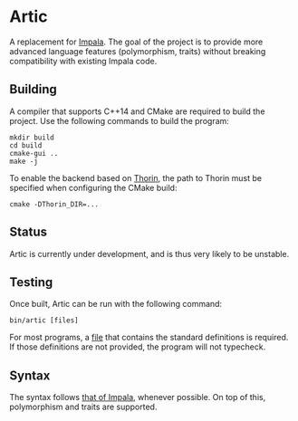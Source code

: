 # Artic

A replacement for [Impala](https://github.com/AnyDSL/impala).
The goal of the project is to provide more advanced language features (polymorphism, traits) without breaking compatibility with existing Impala code.

## Building

A compiler that supports C++14 and CMake are required to build the project. Use the following commands to build the program:

    mkdir build
    cd build
    cmake-gui ..
    make -j

To enable the backend based on [Thorin](https://github.com/AnyDSL/thorin), the path to Thorin must be specified when configuring the CMake build:

    cmake -DThorin_DIR=...

## Status

Artic is currently under development, and is thus very likely to be unstable.

## Testing

Once built, Artic can be run with the following command:

    bin/artic [files]

For most programs, a [file](https://github.com/AnyDSL/artic/test/infer/valid/prelude.art) that contains the standard definitions is required.
If those definitions are not provided, the program will not typecheck.

## Syntax

The syntax follows [that of Impala](https://anydsl.github.io/Impala.html), whenever possible.
On top of this, polymorphism and traits are supported.
